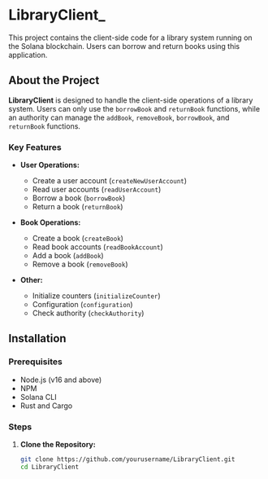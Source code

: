 # LibraryClient_

This project contains the client-side code for a library system running on the Solana blockchain. Users can borrow and return books using this application.

## About the Project

**LibraryClient** is designed to handle the client-side operations of a library system. Users can only use the `borrowBook` and `returnBook` functions, while an authority can manage the `addBook`, `removeBook`, `borrowBook`, and `returnBook` functions.

### Key Features

- **User Operations:**
  - Create a user account (`createNewUserAccount`)
  - Read user accounts (`readUserAccount`)
  - Borrow a book (`borrowBook`)
  - Return a book (`returnBook`)

- **Book Operations:**
  - Create a book (`createBook`)
  - Read book accounts (`readBookAccount`)
  - Add a book (`addBook`)
  - Remove a book (`removeBook`)

- **Other:**
  - Initialize counters (`initializeCounter`)
  - Configuration (`configuration`)
  - Check authority (`checkAuthority`)

## Installation

### Prerequisites

- Node.js (v16 and above)
- NPM 
- Solana CLI
- Rust and Cargo

### Steps

1. **Clone the Repository:**

   ```bash
   git clone https://github.com/yourusername/LibraryClient.git
   cd LibraryClient
